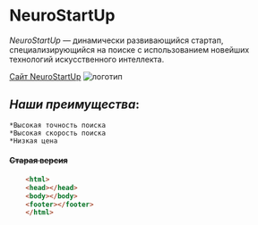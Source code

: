 # **NeuroStartUp**

*NeuroStartUp* — динамически развивающийся стартап, специализирующийся на поиске с использованием новейших технологий искусственного интеллекта. 

[Сайт NeuroStartUp](https://vk.com)
![логотип](https://camo.githubusercontent.com/ace14ee894d150192a7b05b12410738aa65528da742bbce69315a5f441320ea7/68747470733a2f2f692e696d6775722e636f6d2f495a4f525769492e706e67)



## *Наши преимущества*:
    *Высокая точность поиска
    *Высокая скорость поиска
    *Низкая цена

#### ~~Старая версия~~

```html
    <html>
    <head></head>
    <body></body>
    <footer></footer>
    </html>
```